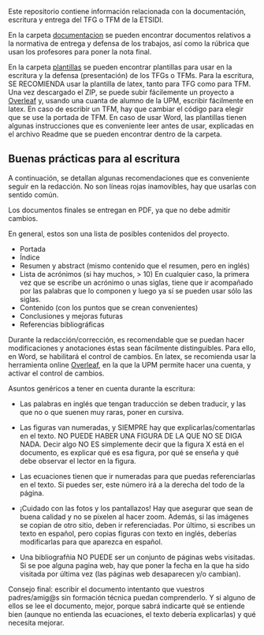 
Este repositorio contiene información relacionada con la documentación, escritura y entrega del TFG o TFM de la ETSIDI. 

En la carpeta [documentacion](https://github.com/davizinho5/TFG_TFM_ETSIDI/tree/main/documentacion) se pueden encontrar documentos relativos a la normativa de entrega y defensa de los trabajos, así como la rúbrica que usan los profesores para poner la nota final. 

En la carpeta [plantillas](https://github.com/davizinho5/TFG_TFM_ETSIDI/tree/main/plantillas) se pueden encontrar plantillas para usar en la escritura y la defensa (presentación) de los TFGs o TFMs.
Para la escritura, SE RECOMIENDA usar la plantilla de latex, tanto para TFG como para TFM. Una vez descargado el ZIP, se puede subir fácilemente un proyecto a [Overleaf](https://www.overleaf.com/) y, usando una cuanta de alumno de la UPM, escribir fácilmente en latex. En caso de escribir un TFM, hay que cambiar el código para elegir que se use la portada de TFM.
En caso de usar Word, las plantillas tienen algunas instrucciones que es conveniente leer antes de usar, explicadas en el archivo Readme que se pueden encontrar dentro de la carpeta.  

## Buenas prácticas para al escritura

A continuación, se detallan algunas recomendaciones que es conveniente seguir en la redacción. No son líneas rojas inamovibles, hay que usarlas con sentido común. 

Los documentos finales se entregan en PDF, ya que no debe admitir cambios.

En general, estos son una lista de posibles contenidos del proyecto. 

- Portada
- Índice
- Resumen y abstract (mismo contenido que el resumen, pero en inglés)
- Lista de acrónimos (si hay muchos, > 10)
En cualquier caso, la primera vez que se escribe un acrónimo o unas siglas, tiene que ir acompañado por las palabras que lo componen y luego ya sí se pueden usar sólo las siglas.
- Contenido (con los puntos que se crean convenientes)
- Conclusiones y mejoras futuras
- Referencias bibliográficas

Durante la redacción/corrección, es recomendable que se puedan hacer modificaciones y anotaciones éstas sean fácilmente distinguibles. Para ello, en Word, se habilitará el control de cambios. En latex, se recomienda usar la herramienta online [Overleaf](https://es.overleaf.com/), en la que la UPM permite hacer una cuenta, y activar el control de cambios. 

Asuntos genéricos a tener en cuenta durante la escritura: 
- Las palabras en inglés que tengan traducción se deben traducir, y las que no o que suenen muy raras, poner en cursiva.

- Las figuras van numeradas, y SIEMPRE hay que explicarlas/comentarlas en el texto.
NO PUEDE HABER UNA FIGURA DE LA QUE NO SE DIGA NADA. 
Decir algo NO ES simplemente decir que la figura X está en el documento, es explicar qué es esa figura, por qué se enseña y qué debe observar el lector en la figura. 

- Las ecuaciones tienen que ir numeradas para que puedas referenciarlas en el texto. Si puedes ser, este número irá a la derecha del todo de la página. 

- ¡Cuidado con las fotos y los pantallazos! Hay que asegurar que sean de buena calidad y no se pixelen al hacer zoom.
Además, si las imágenes se copian de otro sitio, deben ir referenciadas.
Por último, si escribes un texto en español, pero copias figuras con texto en inglés, deberías modificarlas para que aparezca en español.

- Una bibliografñia NO PUEDE ser un conjunto de páginas webs visitadas. Si se poe alguna pagina web, hay que poner la fecha en la que ha sido visitada por última vez (las páginas web desaparecen y/o cambian).

Consejo final: escribir el documento intentanto que vuestros padres/amig@s sin formación técnica puedan comprenderlo. Y si alguno de ellos se lee el documento, mejor, porque sabrá indicarte qué se entiende bien (aunque no entienda las ecuaciones, el texto debería explicarlas) y qué necesita mejorar.
